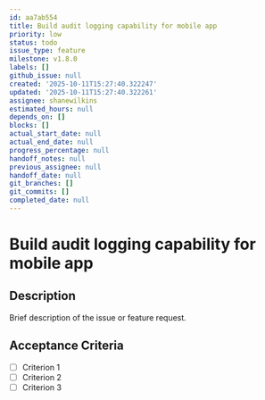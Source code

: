 ```yaml
---
id: aa7ab554
title: Build audit logging capability for mobile app
priority: low
status: todo
issue_type: feature
milestone: v1.8.0
labels: []
github_issue: null
created: '2025-10-11T15:27:40.322247'
updated: '2025-10-11T15:27:40.322261'
assignee: shanewilkins
estimated_hours: null
depends_on: []
blocks: []
actual_start_date: null
actual_end_date: null
progress_percentage: null
handoff_notes: null
previous_assignee: null
handoff_date: null
git_branches: []
git_commits: []
completed_date: null
---
```


# Build audit logging capability for mobile app

## Description

Brief description of the issue or feature request.

## Acceptance Criteria

- [ ] Criterion 1
- [ ] Criterion 2
- [ ] Criterion 3